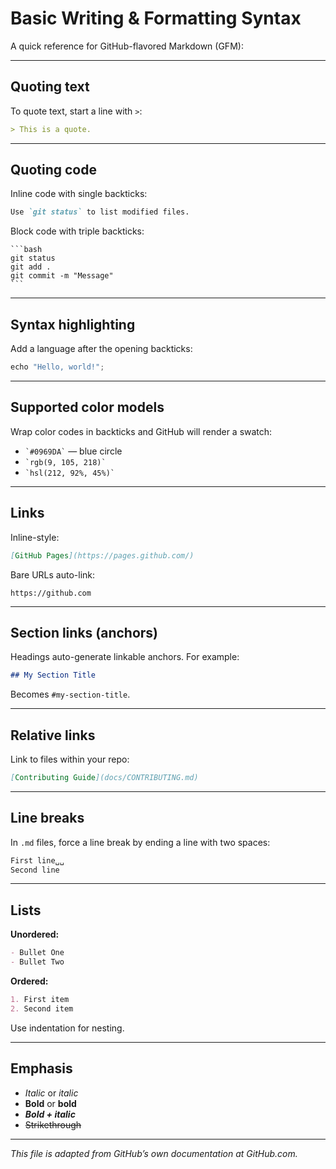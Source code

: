 # Basic Writing & Formatting Syntax

A quick reference for GitHub-flavored Markdown (GFM):

---

## Quoting text

To quote text, start a line with `>`:

```markdown
> This is a quote.
```

---

## Quoting code

Inline code with single backticks:

```markdown
Use `git status` to list modified files.
```

Block code with triple backticks:

````
```bash
git status
git add .
git commit -m "Message"
```
````

---

## Syntax highlighting

Add a language after the opening backticks:

```js
echo "Hello, world!";
```

---

## Supported color models

Wrap color codes in backticks and GitHub will render a swatch:

- `` `#0969DA` `` — blue circle
- `` `rgb(9, 105, 218)` ``
- `` `hsl(212, 92%, 45%)` ``

---

## Links

Inline-style:
```markdown
[GitHub Pages](https://pages.github.com/)
```

Bare URLs auto-link:
```
https://github.com
```

---

## Section links (anchors)

Headings auto-generate linkable anchors. For example:

```markdown
## My Section Title
```

Becomes `#my-section-title`.

---

## Relative links

Link to files within your repo:
```markdown
[Contributing Guide](docs/CONTRIBUTING.md)
```

---

## Line breaks

In `.md` files, force a line break by ending a line with two spaces:

```markdown
First line␣␣
Second line
```

---

## Lists

**Unordered:**
```markdown
- Bullet One
- Bullet Two
```

**Ordered:**
```markdown
1. First item
2. Second item
```

Use indentation for nesting.

---

## Emphasis

- *Italic* or _italic_
- **Bold** or __bold__
- ***Bold + italic***
- ~~Strikethrough~~

---

*This file is adapted from GitHub’s own documentation at GitHub.com.*
